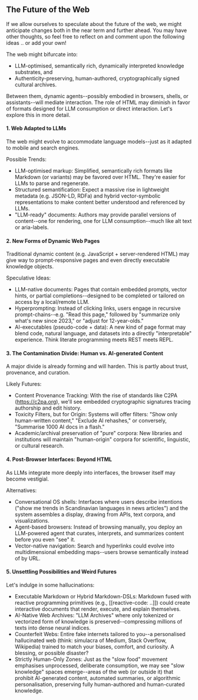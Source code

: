
## The Future of the Web

If we allow ourselves to speculate about the future of the web, we might anticipate changes both in the
near term and further ahead. You may have other thoughts, so feel free to reflect on and comment upon
the following ideas .. or add your own!

The web might bifurcate into:
- LLM-optimised, semantically rich, dynamically interpreted knowledge substrates, and
- Authenticity-preserving, human-authored, cryptographically signed cultural archives.

Between them, dynamic agents--possibly embodied in browsers, shells, or assistants--will mediate interaction.
The role of HTML may diminish in favor of formats designed for LLM consumption or direct interaction.
Let's explore this in more detail.


#### 1. Web Adapted to LLMs

The web might evolve to accommodate language models--just as it adapted to mobile and search engines.

Possible Trends:
- LLM-optimised markup: Simplified, semantically rich formats like Markdown (or variants)
  may be favored over HTML. They're easier for LLMs to parse and regenerate.
- Structured semantification: Expect a massive rise in lightweight metadata (e.g. JSON-LD, RDFa)
  and hybrid vector-symbolic representations to make content better understood and referenced by LLMs.
- "LLM-ready" documents: Authors may provide parallel versions of content--one for rendering,
  one for LLM consumption--much like alt text or aria-labels.


#### 2. New Forms of Dynamic Web Pages

Traditional dynamic content (e.g. JavaScript + server-rendered HTML) may give way to prompt-responsive
pages and even directly executable knowledge objects.

Speculative Ideas:
- LLM-native documents: Pages that contain embedded prompts, vector hints, or partial completions--designed
  to be completed or tailored on access by a local/remote LLM.
- Hyperprompting: Instead of clicking links, users engage in recursive prompt-chains--e.g. "Read this page,"
  followed by "summarize only what's new since 2023," or "adjust for 12-year-olds."
- AI-executables (pseudo-code + data): A new kind of page format may blend code, natural language, and
  datasets into a directly "interpretable" experience. Think literate programming meets REST meets REPL.


#### 3. The Contamination Divide: Human vs. AI-generated Content

A major divide is already forming and will harden. This is partly about trust, provenance, and curation.

Likely Futures:
- Content Provenance Tracking: With the rise of standards like C2PA (https://c2pa.org), we'll see
  embedded cryptographic signatures tracing authorship and edit history.
- Toxicity Filters, but for Origin: Systems will offer filters: "Show only human-written content,"
  "Exclude AI rehashes," or conversely, "Summarise 1000 AI docs in a flash."
- Academic/archival preservation of "pure" corpora: New libraries and institutions will maintain
  "human-origin" corpora for scientific, linguistic, or cultural research.


#### 4. Post-Browser Interfaces: Beyond HTML

As LLMs integrate more deeply into interfaces, the browser itself may become vestigial.

Alternatives:
- Conversational OS shells: Interfaces where users describe intentions ("show me trends in Scandinavian
  languages in news articles") and the system assembles a display, drawing from APIs, text corpora,
  and visualizations.
- Agent-based browsers: Instead of browsing manually, you deploy an LLM-powered agent that curates,
  interprets, and summarizes content before you even "see" it.
- Vector-native navigation: Search and hyperlinks could evolve into multidimensional embedding
  maps--users browse semantically instead of by URL.


#### 5. Unsettling Possibilities and Weird Futures

Let's indulge in some hallucinations:
- Executable Markdown or Hybrid Markdown-DSLs: Markdown fused with reactive programming primitives
  (e.g., [[reactive-code: ..]]) could create interactive documents that render, execute, and explain themselves.
- AI-Native Web Archives: "LLM Archives" where only tokenized or vectorized form of knowledge is
  preserved--compressing millions of texts into dense neural indices.
- Counterfeit Webs: Entire fake internets tailored to you--a personalised hallucinated web (think:
  simulacra of Medium, Stack Overflow, Wikipedia) trained to match your biases, comfort, and curiosity.
  A blessing, or possible disaster?
- Strictly Human-Only Zones: Just as the "slow food" movement emphasises unprocessed, deliberate consumption,
  we may see "slow knowledge" spaces emerge--areas of the web (or outside it) that prohibit AI-generated content,
  automated summaries, or algorithmic personalisation, preserving fully human-authored and human-curated knowledge.


